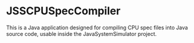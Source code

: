 # JSSCPUSpecCompiler
This is a Java application designed for compiling CPU spec files into Java source code, usable inside the JavaSystemSimulator project.
